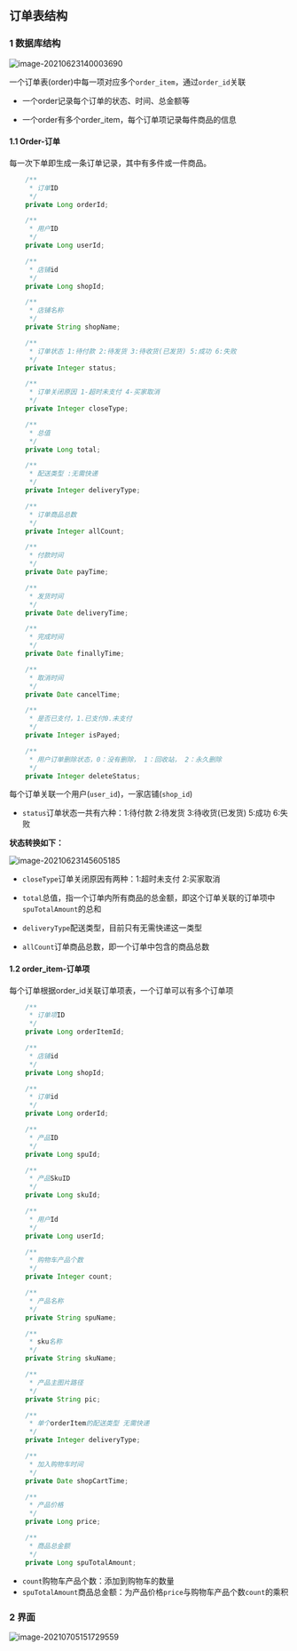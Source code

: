 ## 订单表结构

### 1 数据库结构

![image-20210623140003690](../img/表设计/订单表结构.png)

一个订单表(order)中每一项对应多个`order_item`，通过`order_id`关联

- 一个order记录每个订单的状态、时间、总金额等

- 一个order有多个order_item，每个订单项记录每件商品的信息

#### 1.1 Order-订单

每一次下单即生成一条订单记录，其中有多件或一件商品。

```java
	/**
     * 订单ID
     */
    private Long orderId;

    /**
     * 用户ID
     */
    private Long userId;

	/**
     * 店铺id
     */
    private Long shopId;

	/**
	 * 店铺名称
	 */
	private String shopName;

    /**
     * 订单状态 1:待付款 2:待发货 3:待收货(已发货) 5:成功 6:失败
     */
    private Integer status;

    /**
     * 订单关闭原因 1-超时未支付 4-买家取消
     */
    private Integer closeType;

	/**
     * 总值
     */
    private Long total;

    /**
     * 配送类型 :无需快递
     */
    private Integer deliveryType;

    /**
     * 订单商品总数
     */
    private Integer allCount;

    /**
     * 付款时间
     */
    private Date payTime;

    /**
     * 发货时间
     */
    private Date deliveryTime;

    /**
     * 完成时间
     */
    private Date finallyTime;

    /**
     * 取消时间
     */
    private Date cancelTime;

    /**
     * 是否已支付，1.已支付0.未支付
     */
    private Integer isPayed;

    /**
     * 用户订单删除状态，0：没有删除， 1：回收站， 2：永久删除
     */
    private Integer deleteStatus;
```

每个订单关联一个用户(`user_id`)，一家店铺(`shop_id`)

- `status`订单状态一共有六种：1:待付款 2:待发货 3:待收货(已发货) 5:成功 6:失败

**状态转换如下：**

![image-20210623145605185](../img/表设计/订单状态转换.png)

- `closeType`订单关闭原因有两种：1:超时未支付 2:买家取消

- `total`总值，指一个订单内所有商品的总金额，即这个订单关联的订单项中`spuTotalAmount`的总和
- `deliveryType`配送类型，目前只有无需快递这一类型
- `allCount`订单商品总数，即一个订单中包含的商品总数

#### 1.2 order_item-订单项

每个订单根据order_id关联订单项表，一个订单可以有多个订单项

```java
	/**
     * 订单项ID
     */
    private Long orderItemId;

    /**
     * 店铺id
     */
    private Long shopId;

    /**
     * 订单id
     */
    private Long orderId;

    /**
     * 产品ID
     */
    private Long spuId;

    /**
     * 产品SkuID
     */
    private Long skuId;

    /**
     * 用户Id
     */
    private Long userId;

    /**
     * 购物车产品个数
     */
    private Integer count;

    /**
     * 产品名称
     */
    private String spuName;

    /**
     * sku名称
     */
    private String skuName;

    /**
     * 产品主图片路径
     */
    private String pic;

    /**
     * 单个orderItem的配送类型 无需快递
     */
    private Integer deliveryType;

    /**
     * 加入购物车时间
     */
    private Date shopCartTime;

    /**
     * 产品价格
     */
    private Long price;

    /**
     * 商品总金额
     */
    private Long spuTotalAmount;
```

- `count`购物车产品个数：添加到购物车的数量
- `spuTotalAmount`商品总金额：为产品价格`price`与购物车产品个数`count`的乘积

### 2 界面

![image-20210705151729559](../img/表设计/订单界面.png)